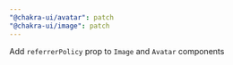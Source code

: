 ```yaml
---
"@chakra-ui/avatar": patch
"@chakra-ui/image": patch
---
```


Add `referrerPolicy` prop to `Image` and `Avatar` components
